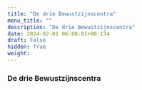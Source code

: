 ```yaml
---
title: "De drie Bewustzijnscentra"
menu_title: ""
description: "De drie Bewustzijnscentra"
date: 2024-02-01 06:00:01+00:174
draft: False
hidden: True
weight:
---
```

### De drie Bewustzijnscentra


